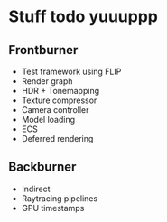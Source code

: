 # Stuff todo yuuuppp

## Frontburner

- Test framework using FLIP
- Render graph
- HDR + Tonemapping
- Texture compressor
- Camera controller
- Model loading
- ECS
- Deferred rendering

## Backburner

- Indirect
- Raytracing pipelines
- GPU timestamps
